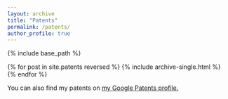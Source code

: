 ```yaml
---
layout: archive
title: "Patents"
permalink: /patents/
author_profile: true
---
```


{% include base_path %}

{% for post in site.patents reversed %}
  {% include archive-single.html %}
{% endfor %}

You can also find my patents on <u><a href="https://patents.google.com/?inventor=cameron+martino&oq=cameron+martino">my Google Patents profile</a>.</u>
